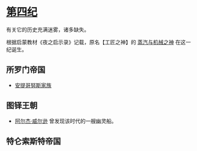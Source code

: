 # [第四纪](../纪元/第四纪.md)

有关它的历史充满迷雾，诸多缺失。

根据启蒙教材《夜之启示录》记载，原名【工匠之神】的 [蒸汽与机械之神](../神明/蒸汽与机械之神.md) 在这一纪诞生。

## 所罗门帝国

+ [安提哥努斯家族](../家族/安提哥努斯家族.md)

## 图铎王朝

+ [阿尔杰·威尔逊](../人物/阿尔杰·威尔逊.md) 曾发现该时代的一艘幽灵船。

## 特仑索斯特帝国
